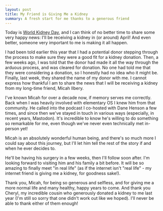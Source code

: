 ```yaml
---
layout: post
title: My Friend is Giving Me a Kidney
summary: A fresh start for me thanks to a generous friend
---
```


Today is [World Kidney Day](https://www.worldkidneyday.org/), and I can think of no better time to share some very happy news: I'll be receiving a kidney in (or around) April! And even better, someone very important to me is making it all happen.

I had been told earlier this year that I had a potential donor stepping through the process to make sure they were a good fit for a kidney donation. Then, a few weeks ago, I was told that the donor had made it all the way through the arduous process, and was cleared for donation. No one had told me that they were considering a donation, so I honestly had no idea who it might be. Finally, last week, they shared the name of my donor with me. I cannot express how thankful I am to share the news that I will be receiving a kidney from my long-time friend, Micah Ilbery.

I've known Micah for over a decade now, if memory serves me correctly. Back when I was heavily involved with elementary OS I knew him from that community. He called into the podcast I co-hosted with Dane Henson a few times, and since then we've stayed in touch in various ways (especially, in recent years, Mastodon). It's incredible to know he's willing to do something so remarkable for me, even though we've never even technically met in-person yet!

Micah is an absolutely wonderful human being, and there's so much more I could say about this journey, but I'll let him tell the rest of the story if and when he ever decides to. 

He'll be having his surgery in a few weeks, then I'll follow soon after. I'm looking forward to visiting him and his family a bit before. It will be so amazing to finally meet "in real life" (as if the internet isn't "real life" - my internet friend is giving me a kidney, for goodness sake!).

Thank you, Micah, for being so generous and selfless, and for giving me a more normal life and many healthy, happy years to come. And thank you Cheryl, my incredible cousin who generously donated a kidney to me last year (I'm still so sorry that one didn't work out like we hoped). I'll never be able to thank either of them enough!
